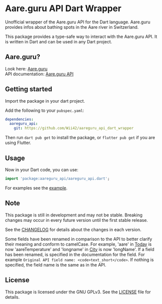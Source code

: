 <!-- 
This README describes the package. If you publish this package to pub.dev,
this README's contents appear on the landing page for your package.

For information about how to write a good package README, see the guide for
[writing package pages](https://dart.dev/guides/libraries/writing-package-pages). 

For general information about developing packages, see the Dart guide for
[creating packages](https://dart.dev/guides/libraries/create-library-packages)
and the Flutter guide for
[developing packages and plugins](https://flutter.dev/developing-packages). 
-->
# Aare.guru API Dart Wrapper

Unofficial wrapper of the Aare.guru API for the Dart language. Aare.guru provides infos about bathing spots in the Aare river in Switzerland.

This package provides a type-safe way to interact with the Aare.guru API. It is written in Dart and can be used in any Dart project.

## Aare.guru?

Look here: [Aare.guru](https://aare.guru) <br>
API documentation: [Aare.guru API](https://aareguru.existenz.ch/)

## Getting started

Import the package in your dart project.

Add the following to your `pubspec.yaml`:

```yaml
dependencies:
  aareguru_api:
    git: https://github.com/Wii42/aareguru_api_dart_wrapper
```

Then run `dart pub get` to install the package, or `flutter pub get` if you are using Flutter.

## Usage

Now in your Dart code, you can use:
```dart
import 'package:aareguru_api/aareguru_api.dart';
```


For examples see the [example](example/aareguru_api_example.dart).

## Note

This package is still in development and may not be stable. Breaking changes may occur in every future version until the first stable release.

See the [CHANGELOG](CHANGELOG.md) for details about the changes in each version.

Some fields have been renamed in comparison to the API to better clarify their meaning and conform to camelCase. For example, 'aare' in [Today](lib/src/response_objects/today.dart) is now 'aareTemperature' and 'longname' in [City](lib/src/response_objects/city.dart) is now 'longName'. If a field has been renamed, is specified in the documentation for the field. For example ```Original API field name: <code>text_short</code>```. If nothing is specified, the field name is the same as in the API.

## License

This package is licensed under the GNU GPLv3. See the [LICENSE](LICENSE) file for details.


